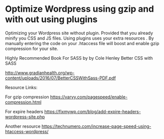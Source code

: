# Optimize Wordpress using gzip and with out using plugins

Optimizing your Wordpress site without plugin. Provided that you already minify you CSS and JS files. Using plugins uses your extra resources .
By manually entering the code on your .htaccess file will boost and enable gzip compression for your site.


Highly Recommended Book For SASS by by Cole Henley
Better CSS with SASS

http://www.gradianhealth.org/wp-content/uploads/2016/07/BetterCSSWithSass-PDF.pdf



Resource Links:

For gzip compression
https://varvy.com/pagespeed/enable-compression.html

For expire headers
https://fixmywp.com/blog/add-expire-headers-wordpress-site.php

Another resource
https://technumero.com/increase-page-speed-using-htaccess-wordpress/